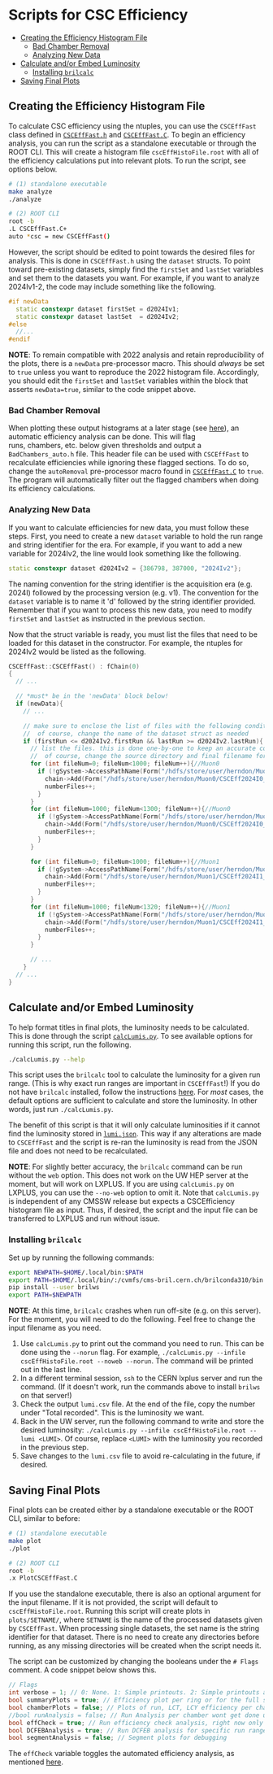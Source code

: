 # Scripts for CSC Efficiency

- [Creating the Efficiency Histogram File](#creating-the-efficiency-histogram-file)
   * [Bad Chamber Removal](#bad-chamber-removal)
   * [Analyzing New Data](#analyzing-new-data)
- [Calculate and/or Embed Luminosity](#calculate-andor-embed-luminosity)
   * [Installing `brilcalc`](#installing-brilcalc)
- [Saving Final Plots](#saving-final-plots)

## Creating the Efficiency Histogram File

To calculate CSC efficiency using the ntuples, you can use the `CSCEffFast` class defined in [`CSCEffFast.h`](CSCEffFast.h) and [`CSCEffFast.C`](CSCEffFast.C).
To begin an efficiency analysis, you can run the script as a standalone executable or through the ROOT CLI. This will create a histogram file `cscEffHistoFile.root` 
with all of the efficiency calculations put into relevant plots. To run the script, see options below.

```bash
# (1) standalone executable
make analyze
./analyze

# (2) ROOT CLI
root -b
.L CSCEffFast.C+
auto *csc = new CSCEffFast()
```

However, the script should be edited to point towards the desired files for analysis. This is done in `CSCEffFast.h` using the `dataset` structs. To point toward
pre-existing datasets, simply find the `firstSet` and `lastSet` variables and set them to the datasets you want. For example, if you want to analyze 2024Iv1-2,
the code may include something like the following.

```C++
#if newData
  static constexpr dataset firstSet = d2024Iv1;
  static constexpr dataset lastSet  = d2024Iv2;
#else
  //...
#endif
```

**NOTE**: To remain compatible with 2022 analysis and retain reproducibility of the plots, there is a `newData` pre-processor macro. This should *always* be set to 
`true` unless you want to reproduce the 2022 histogram file. Accordingly, you should edit the `firstSet` and `lastSet` variables within the block that asserts
`newData=true`, similar to the code snippet above.

### Bad Chamber Removal

When plotting these output histograms at a later stage (see [here](#saving-final-plots)), an automatic efficiency analysis can be done. This will flag  
runs, chambers, etc. below given thresholds and output a `BadChambers_auto.h` file. This header file can be used with `CSCEffFast` to recalculate efficiencies
while ignoring these flagged sections. To do so, change the `autoRemoval` pre-processor macro found in [`CSCEffFast.C`](CSCEffFast.C) to `true`. The program will automatically
filter  out the flagged chambers when doing its efficiency calculations.

### Analyzing New Data

If you want to calculate efficiencies for new data, you must follow these steps. First, you need to create a new `dataset` variable to hold the run range and string 
identifier for the era. For example, if you want to add a new variable for 2024Iv2, the line would look something like the following.

```C++
static constexpr dataset d2024Iv2 = {386798, 387000, "2024Iv2"};
```

The naming convention for the string identifier is the acquisition era (e.g. 2024I) followed by the processing version (e.g. v1). The convention for the `dataset`
variable is to name it 'd' followed by the string identifier provided. Remember that if you want to process this new data, you need to modify `firstSet` and `lastSet`
as instructed in the previous section.

Now that the struct variable is ready, you must list the files that need to be loaded for this dataset in the constructor.
For example, the ntuples for 2024Iv2 would be listed as the following.

```C++
CSCEffFast::CSCEffFast() : fChain(0)
{
  // ...

  // *must* be in the 'newData' block below!
  if (newData){
    // ...

    // make sure to enclose the list of files with the following conditional
    //  of course, change the name of the dataset struct as needed
    if (firstRun <= d2024Iv2.firstRun && lastRun >= d2024Iv2.lastRun){
      // list the files. this is done one-by-one to keep an accurate count of the number of files loaded
      //  of course, change the source directory and final filename for the ntuples as needed
      for (int fileNum=0; fileNum<1000; fileNum++){//Muon0
        if (!gSystem->AccessPathName(Form("/hdfs/store/user/herndon/Muon0/CSCEff2024I0_1_241007_1/241009_145815/0000/CSCeff_Muon_2024I_1_%d.root",fileNum))){
          chain->Add(Form("/hdfs/store/user/herndon/Muon0/CSCEff2024I0_1_241007_1/241009_145815/0000/CSCeff_Muon_2024I_1_%d.root",fileNum));
          numberFiles++;
        }
      }
      for (int fileNum=1000; fileNum<1300; fileNum++){//Muon0
        if (!gSystem->AccessPathName(Form("/hdfs/store/user/herndon/Muon0/CSCEff2024I0_1_241007_1/241009_145815/0001/CSCeff_Muon_2024I_1_%d.root",fileNum))){
          chain->Add(Form("/hdfs/store/user/herndon/Muon0/CSCEff2024I0_1_241007_1/241009_145815/0001/CSCeff_Muon_2024I_1_%d.root",fileNum));
          numberFiles++;
        }
      }

      for (int fileNum=0; fileNum<1000; fileNum++){//Muon1
        if (!gSystem->AccessPathName(Form("/hdfs/store/user/herndon/Muon1/CSCEff2024I1_1_241007_1/241009_151524/0000/CSCeff_Muon_2024I_1_%d.root",fileNum))){
          chain->Add(Form("/hdfs/store/user/herndon/Muon1/CSCEff2024I1_1_241007_1/241009_151524/0000/CSCeff_Muon_2024I_1_%d.root",fileNum));
          numberFiles++;
        }
      }
      for (int fileNum=1000; fileNum<1320; fileNum++){//Muon1
        if (!gSystem->AccessPathName(Form("/hdfs/store/user/herndon/Muon1/CSCEff2024I1_1_241007_1/241009_151524/0001/CSCeff_Muon_2024I_1_%d.root",fileNum))){
          chain->Add(Form("/hdfs/store/user/herndon/Muon1/CSCEff2024I1_1_241007_1/241009_151524/0001/CSCeff_Muon_2024I_1_%d.root",fileNum));
          numberFiles++;
        }
      }

      // ...
    }
  // ...
}
```

## Calculate and/or Embed Luminosity

To help format titles in final plots, the luminosity needs to be calculated. This is done through the script [`calcLumis.py`](calcLumis.py). 
To see available options for running this script, run the following.

```bash
./calcLumis.py --help
```

This script uses the `brilcalc` tool to calculate the luminosity for a given run range. (This is why exact run ranges are important in `CSCEffFast`!) If you do not
have `brilcalc` installed, follow the instructions [here](#installing-brilcalc). For *most* cases, the default options are sufficient to calculate and store the 
luminosity. In other words, just run `./calcLumis.py`.

The benefit of this script is that it will only calculate luminosities if it cannot find the luminosity stored in [`lumi.json`](lumi.json). 
This way if any alterations are made to `CSCEffFast` and the script is re-ran the luminosity is read from the JSON file and does not need to be recalculated.

**NOTE**: For slightly better accuracy, the `brilcalc` command can be run without the `web` option. This does not work on the UW HEP server at the moment, but will work
on LXPLUS. If you are using `calcLumis.py` on LXPLUS, you can use the `--no-web` option to omit it. Note that `calcLumis.py` is independent of any CMSSW release but
expects a CSCEfficiency histogram file as input. Thus, if desired, the script and the input file can be transferred to LXPLUS and run without issue.

### Installing `brilcalc`

Set up by running the following commands:

```bash
export NEWPATH=$HOME/.local/bin:$PATH
export PATH=$HOME/.local/bin/:/cvmfs/cms-bril.cern.ch/brilconda310/bin:$PATH
pip install --user brilws
export PATH=$NEWPATH
```

**NOTE**: At this time, `brilcalc` crashes when run off-site (e.g. on this server). For the moment, you will need to do the following. Feel free to
change the input filename as you need.

1. Use `calcLumis.py` to print out the command you need to run. This can be done using the `--norun` flag. For example, `./calcLumis.py --infile
cscEffHistoFile.root --noweb --norun`. The command will be printed out in the last line. 
2. In a different terminal session, `ssh` to the CERN lxplus server and run the command. 
(If it doesn't work, run the commands above to install `brilws` on that server!)
3. Check the output `lumi.csv` file. At the end of the file, copy the number under "Total recorded". This is the luminosity we want.
4. Back in the UW server, run the following command to write and store the desired luminosity: `./calcLumis.py --infile cscEffHistoFile.root --lumi
<LUMI>`. Of course, replace `<LUMI>` with the luminosity you recorded in the previous step.
5. Save changes to the `lumi.csv` file to avoid re-calculating in the future, if desired.

## Saving Final Plots

Final plots can be created either by a standalone executable or the ROOT CLI, similar to before:

```bash
# (1) standalone executable
make plot
./plot

# (2) ROOT CLI
root -b
.x PlotCSCEffFast.C
```

If you use the standalone executable, there is also an optional argument for the input filename. If it is not provided, the script will default to `cscEffHistoFile.root`.
Running this script will create plots in `plots/SETNAME/`, where `SETNAME` is the name of the processed datasets given by `CSCEffFast`. When processing single datasets,
the set name is the string identifier for that dataset. There is no need to create any directories before running, as any missing directories will be created when the
script needs it.

The script can be customized by changing the booleans under the `# Flags` comment. A code snippet below shows this.

```C++
// Flags
int verbose = 1; // 0: None. 1: Simple printouts. 2: Simple printouts and ROOT drawing statements
bool summaryPlots = true; // Efficiency plot per ring or for the full system
bool chamberPlots = false; // Plots of run, LCT, LCY efficiency per chamber.  Plot printing time is lengthy
//bool runAnalysis = false; // Run Analysis per chamber wont get done unless chamber plots are on (old run analysis printout)
bool effCheck = true; // Run efficiency check analysis, right now only an analysis of DCFEBs
bool DCFEBAnalysis = true; // Run DCFEB analysis for specific run ranges
bool segmentAnalysis = false; // Segment plots for debugging
```

The `effCheck` variable toggles the automated efficiency analysis, as mentioned [here](#bad-chamber-removal).

